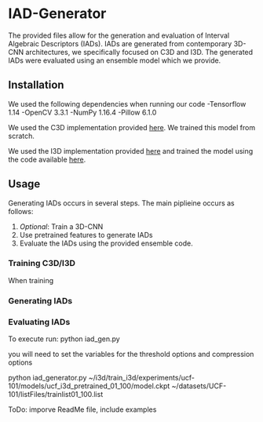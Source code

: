 # IAD-Generator
The provided files allow for the generation and evaluation of Interval Algebraic Descriptors (IADs). IADs are generated from contemporary 3D-CNN architectures, we specifically focused on C3D and I3D. The generated IADs were evaluated using an ensemble model which we provide.

## Installation
We used the following dependencies when running our code
-Tensorflow 1.14
-OpenCV 3.3.1
-NumPy 1.16.4
-Pillow 6.1.0

We used the C3D implementation provided [here](https://github.com/hx173149/C3D-tensorflow.git). We trained this model from scratch.

We used the I3D implementation provided [here](https://github.com/deepmind/kinetics-i3d.git) and trained the model using the code available [here](https://github.com/LossNAN/I3D-Tensorflow.git).

## Usage
Generating IADs occurs in several steps. The main piplieine occurs as follows: 
1. _Optional_: Train a 3D-CNN
2. Use pretrained features to generate IADs
3. Evaluate the IADs using the provided ensemble code. 

### Training C3D/I3D
When training 

### Generating IADs


### Evaluating IADs

To execute run: python iad_gen.py

you will need to set the variables for the threshold options and compression options

python iad_generator.py ~/i3d/train_i3d/experiments/ucf-101/models/ucf_i3d_pretrained_01_100/model.ckpt ~/datasets/UCF-101/listFiles/trainlist01_100.list


ToDo: imporve ReadMe file, include examples
